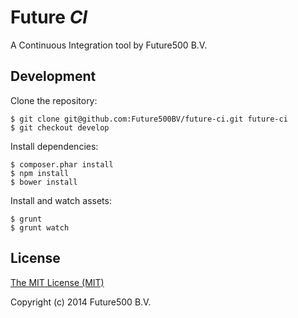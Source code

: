 Future _CI_
===========

A Continuous Integration tool by Future500 B.V.

Development
-----------

Clone the repository:

    $ git clone git@github.com:Future500BV/future-ci.git future-ci
    $ git checkout develop

Install dependencies:

    $ composer.phar install
    $ npm install
    $ bower install

Install and watch assets:

    $ grunt
    $ grunt watch

License
-------

[The MIT License (MIT)](https://github.com/Future500BV/future-ci/blob/master/LICENSE)

Copyright (c) 2014 Future500 B.V.

